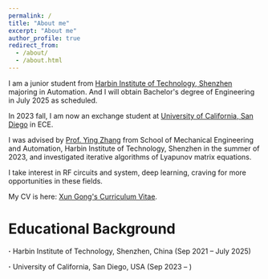 ```yaml
---
permalink: /
title: "About me"
excerpt: "About me"
author_profile: true
redirect_from: 
  - /about/
  - /about.html
---
```


I am a junior student from [Harbin Institute of Technology, Shenzhen](http://en.hitsz.edu.cn/) majoring in Automation. And I will obtain Bachelor's degree of Engineering in July 2025 as scheduled. 

In 2023 fall, I am now an exchange student at [University of California, San Diego](https://ucsd.edu/) in ECE.

I was advised by [Prof. Ying Zhang](http://faculty.hitsz.edu.cn/zhangying) from School of Mechanical Engineering and Automation, Harbin Institute of Technology, Shenzhen in the summer of 2023, and investigated iterative algorithms of Lyapunov matrix equations.

I take interest in RF circuits and system, deep learning, craving for more opportunities in these fields.

My CV is here: [Xun Gong's Curriculum Vitae](../assets/Curriculum_Vitae.pdf).

Educational Background
======
**·** Harbin Institute of Technology, Shenzhen, China (Sep 2021 – July 2025) 

**·** University of California, San Diego, USA (Sep 2023 – )
